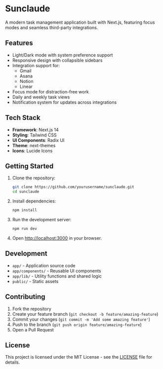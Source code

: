 # Sunclaude

A modern task management application built with Next.js, featuring focus modes and seamless third-party integrations.

## Features

- Light/Dark mode with system preference support
- Responsive design with collapsible sidebars
- Integration support for:
  - Gmail
  - Asana
  - Notion
  - Linear
- Focus mode for distraction-free work
- Daily and weekly task views
- Notification system for updates across integrations

## Tech Stack

- **Framework**: Next.js 14
- **Styling**: Tailwind CSS
- **UI Components**: Radix UI
- **Theme**: next-themes
- **Icons**: Lucide Icons

## Getting Started

1. Clone the repository:
   ```bash
   git clone https://github.com/yourusername/sunclaude.git
   cd sunclaude
   ```

2. Install dependencies:
   ```bash
   npm install
   ```

3. Run the development server:
   ```bash
   npm run dev
   ```

4. Open [http://localhost:3000](http://localhost:3000) in your browser.

## Development

- `app/` - Application source code
- `app/components/` - Reusable UI components
- `app/lib/` - Utility functions and shared logic
- `public/` - Static assets

## Contributing

1. Fork the repository
2. Create your feature branch (`git checkout -b feature/amazing-feature`)
3. Commit your changes (`git commit -m 'Add some amazing feature'`)
4. Push to the branch (`git push origin feature/amazing-feature`)
5. Open a Pull Request

## License

This project is licensed under the MIT License - see the [LICENSE](LICENSE) file for details.
